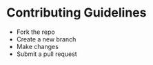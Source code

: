 # Contributing Guidelines
- Fork the repo
- Create a new branch
- Make changes
- Submit a pull request
